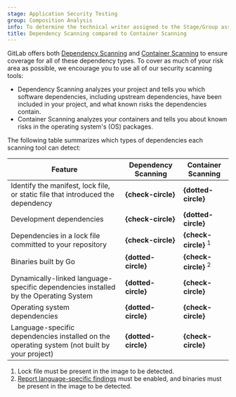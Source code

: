 ```yaml
---
stage: Application Security Testing
group: Composition Analysis
info: To determine the technical writer assigned to the Stage/Group associated with this page, see https://handbook.gitlab.com/handbook/product/ux/technical-writing/#assignments
title: Dependency Scanning compared to Container Scanning
---
```


GitLab offers both [Dependency Scanning](dependency_scanning/_index.md) and
[Container Scanning](container_scanning/_index.md) to ensure coverage for all of these
dependency types. To cover as much of your risk area as possible, we encourage you to use all of our
security scanning tools:

- Dependency Scanning analyzes your project and tells you which software dependencies,
  including upstream dependencies, have been included in your project, and what known
  risks the dependencies contain.
- Container Scanning analyzes your containers and tells you about known risks in the operating
  system's (OS) packages.

The following table summarizes which types of dependencies each scanning tool can detect:

| Feature                                                                                      | Dependency Scanning | Container Scanning              |
|----------------------------------------------------------------------------------------------|---------------------|---------------------------------|
| Identify the manifest, lock file, or static file that introduced the dependency              | **{check-circle}**  | **{dotted-circle}**             |
| Development dependencies                                                                     | **{check-circle}**  | **{dotted-circle}**             |
| Dependencies in a lock file committed to your repository                                     | **{check-circle}**  | **{check-circle}** <sup>1</sup> |
| Binaries built by Go                                                                         | **{dotted-circle}** | **{check-circle}** <sup>2</sup> |
| Dynamically-linked language-specific dependencies installed by the Operating System          | **{dotted-circle}** | **{check-circle}**              |
| Operating system dependencies                                                                | **{dotted-circle}** | **{check-circle}**              |
| Language-specific dependencies installed on the operating system (not built by your project) | **{dotted-circle}** | **{check-circle}**              |

1. Lock file must be present in the image to be detected.
1. [Report language-specific findings](container_scanning/_index.md#report-language-specific-findings) must be enabled, and binaries must be present in the image to be detected.

